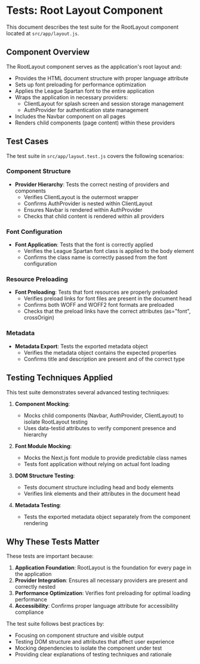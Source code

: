 # Tests: Root Layout Component

This document describes the test suite for the RootLayout component located at `src/app/layout.js`.

## Component Overview

The RootLayout component serves as the application's root layout and:

- Provides the HTML document structure with proper language attribute
- Sets up font preloading for performance optimization
- Applies the League Spartan font to the entire application
- Wraps the application in necessary providers:
  - ClientLayout for splash screen and session storage management
  - AuthProvider for authentication state management
- Includes the Navbar component on all pages
- Renders child components (page content) within these providers

## Test Cases

The test suite in `src/app/layout.test.js` covers the following scenarios:

### Component Structure

- **Provider Hierarchy**: Tests the correct nesting of providers and components
  - Verifies ClientLayout is the outermost wrapper
  - Confirms AuthProvider is nested within ClientLayout
  - Ensures Navbar is rendered within AuthProvider
  - Checks that child content is rendered within all providers

### Font Configuration

- **Font Application**: Tests that the font is correctly applied
  - Verifies the League Spartan font class is applied to the body element
  - Confirms the class name is correctly passed from the font configuration

### Resource Preloading

- **Font Preloading**: Tests that font resources are properly preloaded
  - Verifies preload links for font files are present in the document head
  - Confirms both WOFF and WOFF2 font formats are preloaded
  - Checks that the preload links have the correct attributes (as="font", crossOrigin)

### Metadata

- **Metadata Export**: Tests the exported metadata object
  - Verifies the metadata object contains the expected properties
  - Confirms title and description are present and of the correct type

## Testing Techniques Applied

This test suite demonstrates several advanced testing techniques:

1. **Component Mocking**:

   - Mocks child components (Navbar, AuthProvider, ClientLayout) to isolate RootLayout testing
   - Uses data-testid attributes to verify component presence and hierarchy

2. **Font Module Mocking**:

   - Mocks the Next.js font module to provide predictable class names
   - Tests font application without relying on actual font loading

3. **DOM Structure Testing**:

   - Tests document structure including head and body elements
   - Verifies link elements and their attributes in the document head

4. **Metadata Testing**:
   - Tests the exported metadata object separately from the component rendering

## Why These Tests Matter

These tests are important because:

1. **Application Foundation**: RootLayout is the foundation for every page in the application
2. **Provider Integration**: Ensures all necessary providers are present and correctly nested
3. **Performance Optimization**: Verifies font preloading for optimal loading performance
4. **Accessibility**: Confirms proper language attribute for accessibility compliance

The test suite follows best practices by:

- Focusing on component structure and visible output
- Testing DOM structure and attributes that affect user experience
- Mocking dependencies to isolate the component under test
- Providing clear explanations of testing techniques and rationale
